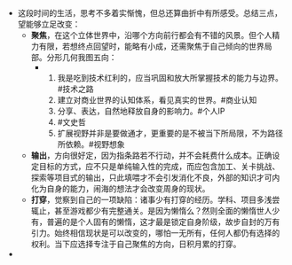 - 这段时间的生活，思考不多着实惭愧，但总还算曲折中有所感受。总结三点，望能够立足改变：
	- **聚焦**，在这个立体世界中，沿哪个方向前行都会有不错的风景。但个人精力有限，若想终点回望时，能略有小成，还需聚焦于自己倾向的世界局部。分形几何我图五向：
		- 1. 我是吃到技术红利的，应当巩固和放大所掌握技术的能力与边界。#技术之路
		  3. 建立对商业世界的认知体系，看见真实的世界。#商业认知
		  4. 分享、表达，自然地释放自身的影响力。#个人IP
		  5. #文史哲
		  6. 扩展视野并非是要做通才，更重要的是不被当下所局限，不为路径所依赖。#视野想象
	- **输出**，方向很好定，因为指条路若不行动，并不会耗费什么成本。正确设定目标的方式，应不只是单纯输入性的完成，而应包含加工、关卡挑战、探索等项目式的输出，只此填喂才不会引发消化不良，外部的知识才可内化为自身的能力，闹海的想法才会改变周身的现状。
	- **打穿**，觉察到自己的一项缺陷：诸事少有打穿的经历。学科、项目多浅尝辄止，甚至游戏都少有完整通关。是因为懒惰么？然则全面的懒惰世人少有，普遍的是个人固有的懒惰，这才最是锁定自身阶级，故步自封的万有引力。始终相信现状是可以改变的，哪怕一无所有，任何人都仍有选择的权利。当下应选择专注于自己聚焦的方向，日积月累的打穿。
-